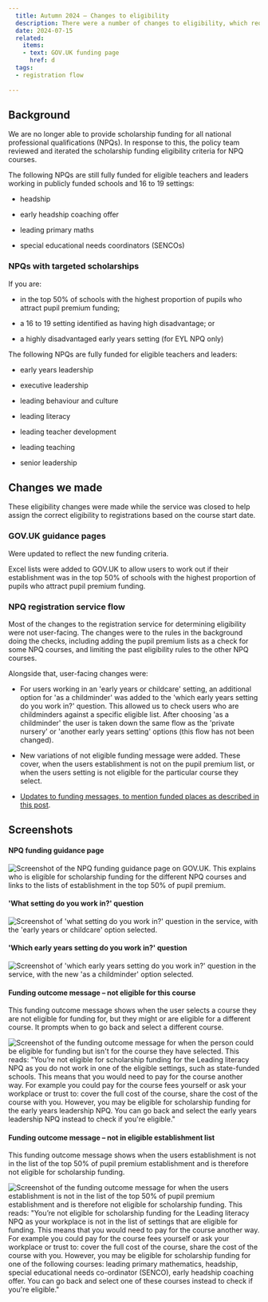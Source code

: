 ```yaml
---
  title: Autumn 2024 – Changes to eligibility  
  description: There were a number of changes to eligibility, which required changes to the registration service to ensure users received the correct funding outcome.  
  date: 2024-07-15
  related:
    items:
    - text: GOV.UK funding page 
      href: d
  tags:
  - registration flow 
     
---
```


## Background

We are no longer able to provide scholarship funding for all national professional qualifications (NPQs). In response to this, the policy team reviewed and iterated the scholarship funding eligibility criteria for NPQ courses.  

The following NPQs are still fully funded for eligible teachers and leaders working in publicly funded schools and 16 to 19 settings: 

- headship 

- early headship coaching offer 

- leading primary maths 

- special educational needs coordinators (SENCOs) 

### NPQs with targeted scholarships  

If you are: 

- in the top 50% of schools with the highest proportion of pupils who attract pupil premium funding; 

- a 16 to 19 setting identified as having high disadvantage; or 

- a highly disadvantaged early years setting (for EYL NPQ only)

The following NPQs are fully funded for eligible teachers and leaders: 

- early years leadership

- executive leadership 

- leading behaviour and culture 

- leading literacy 

- leading teacher development 

- leading teaching 

- senior leadership 

## Changes we made 

These eligibility changes were made while the service was closed to help assign the correct eligibility to registrations based on the course start date. 

### GOV.UK guidance pages

Were updated to reflect the new funding criteria. 

Excel lists were added to GOV.UK to allow users to work out if their establishment was in the top 50% of schools with the highest proportion of pupils who attract pupil premium funding. 

### NPQ registration service flow 

Most of the changes to the registration service for determining eligibility were not user-facing. The changes were to the rules in the background doing the checks, including adding the pupil premium lists as a check for some NPQ courses, and limiting the past eligibility rules to the other NPQ courses. 

Alongside that, user-facing changes were: 

- For users working in an 'early years or childcare' setting, an additional option for 'as a childminder' was added to the 'which early years setting do you work in?' question. This allowed us to check users who are childminders against a specific eligible list. After choosing 'as a childminder' the user is taken down the same flow as the 'private nursery' or 'another early years setting' options (this flow has not been changed). 

- New variations of not eligible funding message were added. These cover, when the users establishment is not on the pupil premium list, or when the users setting is not eligible for the particular course they select. 

- [Updates to funding messages, to mention funded places as described in this post](/register-for-an-npq/capping-funded-spaces/). 

## Screenshots 

#### NPQ funding guidance page 

![Screenshot of the NPQ funding guidance page on GOV.UK. This explains who is eligible for scholarship funding for the different NPQ courses and links to the lists of establishment in the top 50% of pupil premium.](/register-for-an-npq/2024-07-15-eligibility-changes/gov.uk_guidance_funding.png)

#### 'What setting do you work in?' question

![Screenshot of 'what setting do you work in?' question in the service, with the 'early years or childcare' option selected.](/register-for-an-npq/2024-07-15-eligibility-changes/what-setting.png)

#### 'Which early years setting do you work in?' question

![Screenshot of 'which early years setting do you work in?' question in the service, with the new 'as a childminder' option selected.](/register-for-an-npq/2024-07-15-eligibility-changes/early-years-setting.png)

#### Funding outcome message – not eligible for this course

This funding outcome message shows when the user selects a course they are not eligible for funding for, but they might or are eligible for a different course. It prompts when to go back and select a different course. 

![Screenshot of the funding outcome message for when the person could be eligible for funding but isn't for the course they have selected. This reads: "You’re not eligible for scholarship funding for the Leading literacy NPQ as you do not work in one of the eligible settings, such as state-funded schools. This means that you would need to pay for the course another way. For example you could pay for the course fees yourself or ask your workplace or trust to: cover the full cost of the course, share the cost of the course with you. However, you may be eligible for scholarship funding for the early years leadership NPQ. You can go back and select the early years leadership NPQ instead to check if you're eligible."](/register-for-an-npq/2024-07-15-eligibility-changes/funding-not-eligible-for-that-course.png)

#### Funding outcome message – not in eligible establishment list

This funding outcome message shows when the users establishment is not in the list of the top 50% of pupil premium establishment and is therefore not eligible for scholarship funding.

![Screenshot of the funding outcome message for when the users establishment is not in the list of the top 50% of pupil premium establishment and is therefore not eligible for scholarship funding. This reads: "You’re not eligible for scholarship funding for the Leading literacy NPQ as your workplace is not in the list of settings that are eligible for funding. This means that you would need to pay for the course another way. For example you could pay for the course fees yourself or ask your workplace or trust to: cover the full cost of the course, share the cost of the course with you. However, you may be eligible for scholarship funding for one of the following courses: leading primary mathematics, headship, special educational needs co-ordinator (SENCO), early headship coaching offer. You can go back and select one of these courses instead to check if you're eligible."](/register-for-an-npq/2024-07-15-eligibility-changes/funding-not-eligible-not-on-list.png)

